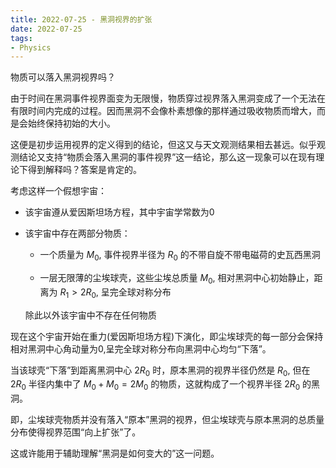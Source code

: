 ```yaml
---
title: 2022-07-25 - 黑洞视界的扩张
date: 2022-07-25
tags:
- Physics
---
```

物质可以落入黑洞视界吗？

由于时间在黑洞事件视界面变为无限慢，物质穿过视界落入黑洞变成了一个无法在有限时间内完成的过程。因而黑洞不会像朴素想像的那样通过吸收物质而增大，而是会始终保持初始的大小。

这便是初步运用视界的定义得到的结论，但这又与天文观测结果相去甚远。似乎观测结论又支持“物质会落入黑洞的事件视界”这一结论，那么这一现象可以在现有理论下得到解释吗？答案是肯定的。

考虑这样一个假想宇宙：

+   该宇宙遵从爱因斯坦场方程，其中宇宙学常数为0

+   该宇宙中存在两部分物质：

    -   一个质量为 $M_0$, 事件视界半径为 $R_0$ 的不带自旋不带电磁荷的史瓦西黑洞
    
    -   一层无限薄的尘埃球壳，这些尘埃总质量 $M_0$, 相对黑洞中心初始静止，距离为 $R_1 > 2 R_0$, 呈完全球对称分布

    除此以外该宇宙中不存在任何物质

现在这个宇宙开始在重力(爱因斯坦场方程)下演化，即尘埃球壳的每一部分会保持相对黑洞中心角动量为0,呈完全球对称分布向黑洞中心均匀“下落”。

当该球壳“下落”到距离黑洞中心 $2 R_0$ 时，原本黑洞的视界半径仍然是 $R_0$, 但在 $2 R_0$ 半径内集中了 $M_0+M_0 = 2 M_0$ 的物质，这就构成了一个视界半径 $2 R_0$ 的黑洞。

即，尘埃球壳物质并没有落入“原本”黑洞的视界，但尘埃球壳与原本黑洞的总质量分布使得视界范围“向上扩张”了。

这或许能用于辅助理解“黑洞是如何变大的”这一问题。
